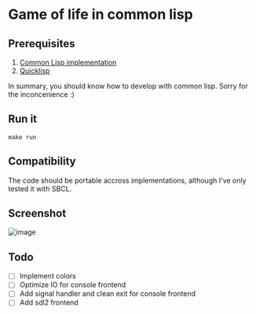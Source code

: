 # Game of life in common lisp

## Prerequisites 

1. [Common Lisp implementation](https://roswell.github.io/)
2. [Quicklisp](https://www.quicklisp.org/beta/)

In summary, you should know how to develop with common lisp. Sorry for the inconcenience :)

## Run it

 `make run` 

## Compatibility

The code should be portable accross implementations, although I've only tested it with SBCL.

## Screenshot

![image](https://github.com/certainty/alien-game-of-life/assets/338957/c7db9a7d-d85e-45a2-a05e-e5c366bbcc8a)

## Todo

- [ ] Implement colors
- [ ] Optimize IO for console frontend
- [ ] Add signal handler and clean exit for console frontend
- [ ] Add sdl2 frontend
